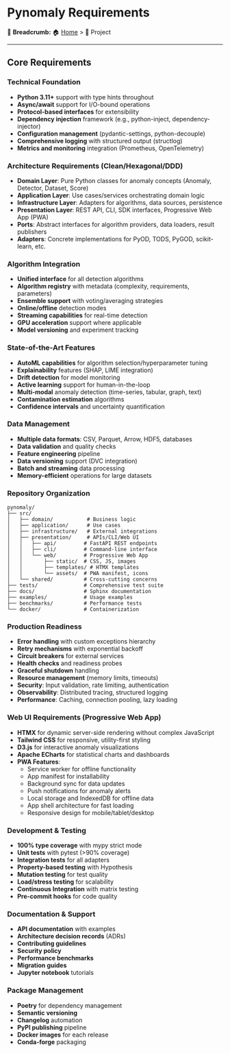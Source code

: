 # Pynomaly Requirements

🍞 **Breadcrumb:** 🏠 [Home](../index.md) > 📁 Project

---


## Core Requirements

### Technical Foundation
- **Python 3.11+** support with type hints throughout
- **Async/await** support for I/O-bound operations
- **Protocol-based interfaces** for extensibility
- **Dependency injection** framework (e.g., python-inject, dependency-injector)
- **Configuration management** (pydantic-settings, python-decouple)
- **Comprehensive logging** with structured output (structlog)
- **Metrics and monitoring** integration (Prometheus, OpenTelemetry)

### Architecture Requirements (Clean/Hexagonal/DDD)
- **Domain Layer**: Pure Python classes for anomaly concepts (Anomaly, Detector, Dataset, Score)
- **Application Layer**: Use cases/services orchestrating domain logic
- **Infrastructure Layer**: Adapters for algorithms, data sources, persistence
- **Presentation Layer**: REST API, CLI, SDK interfaces, Progressive Web App (PWA)
- **Ports**: Abstract interfaces for algorithm providers, data loaders, result publishers
- **Adapters**: Concrete implementations for PyOD, TODS, PyGOD, scikit-learn, etc.

### Algorithm Integration
- **Unified interface** for all detection algorithms
- **Algorithm registry** with metadata (complexity, requirements, parameters)
- **Ensemble support** with voting/averaging strategies
- **Online/offline** detection modes
- **Streaming capabilities** for real-time detection
- **GPU acceleration** support where applicable
- **Model versioning** and experiment tracking

### State-of-the-Art Features
- **AutoML capabilities** for algorithm selection/hyperparameter tuning
- **Explainability** features (SHAP, LIME integration)
- **Drift detection** for model monitoring
- **Active learning** support for human-in-the-loop
- **Multi-modal** anomaly detection (time-series, tabular, graph, text)
- **Contamination estimation** algorithms
- **Confidence intervals** and uncertainty quantification

### Data Management
- **Multiple data formats**: CSV, Parquet, Arrow, HDF5, databases
- **Data validation** and quality checks
- **Feature engineering** pipeline
- **Data versioning** support (DVC integration)
- **Batch and streaming** data processing
- **Memory-efficient** operations for large datasets

### Repository Organization
```
pynomaly/
├── src/
│   ├── domain/           # Business logic
│   ├── application/      # Use cases
│   ├── infrastructure/   # External integrations
│   ├── presentation/     # APIs/CLI/Web UI
│   │   ├── api/         # FastAPI REST endpoints
│   │   ├── cli/         # Command-line interface
│   │   └── web/         # Progressive Web App
│   │       ├── static/  # CSS, JS, images
│   │       ├── templates/ # HTMX templates
│   │       └── assets/  # PWA manifest, icons
│   └── shared/          # Cross-cutting concerns
├── tests/               # Comprehensive test suite
├── docs/                # Sphinx documentation
├── examples/            # Usage examples
├── benchmarks/          # Performance tests
└── docker/              # Containerization
```

### Production Readiness
- **Error handling** with custom exceptions hierarchy
- **Retry mechanisms** with exponential backoff
- **Circuit breakers** for external services
- **Health checks** and readiness probes
- **Graceful shutdown** handling
- **Resource management** (memory limits, timeouts)
- **Security**: Input validation, rate limiting, authentication
- **Observability**: Distributed tracing, structured logging
- **Performance**: Caching, connection pooling, lazy loading

### Web UI Requirements (Progressive Web App)
- **HTMX** for dynamic server-side rendering without complex JavaScript
- **Tailwind CSS** for responsive, utility-first styling
- **D3.js** for interactive anomaly visualizations
- **Apache ECharts** for statistical charts and dashboards
- **PWA Features**:
  - Service worker for offline functionality
  - App manifest for installability
  - Background sync for data updates
  - Push notifications for anomaly alerts
  - Local storage and IndexedDB for offline data
  - App shell architecture for fast loading
  - Responsive design for mobile/tablet/desktop

### Development & Testing
- **100% type coverage** with mypy strict mode
- **Unit tests** with pytest (>90% coverage)
- **Integration tests** for all adapters
- **Property-based testing** with Hypothesis
- **Mutation testing** for test quality
- **Load/stress testing** for scalability
- **Continuous Integration** with matrix testing
- **Pre-commit hooks** for code quality

### Documentation & Support
- **API documentation** with examples
- **Architecture decision records** (ADRs)
- **Contributing guidelines**
- **Security policy**
- **Performance benchmarks**
- **Migration guides**
- **Jupyter notebook** tutorials

### Package Management
- **Poetry** for dependency management
- **Semantic versioning**
- **Changelog** automation
- **PyPI publishing** pipeline
- **Docker images** for each release
- **Conda-forge** packaging